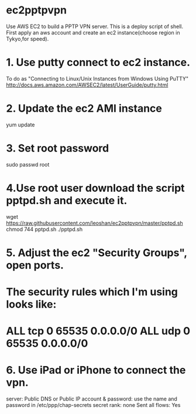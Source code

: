 ec2pptpvpn
==========
Use AWS EC2 to build a PPTP VPN server. This is a deploy script of shell. 
First apply an aws account and create an ec2 instance(choose region in Tykyo,for speed).  
# 1. Use putty connect to ec2 instance. 
To do as "Connecting to Linux/Unix Instances from Windows Using PuTTY"
http://docs.aws.amazon.com/AWSEC2/latest/UserGuide/putty.html
# 2. Update the ec2 AMI instance
yum update
# 3. Set root password
sudo passwd root
# 4.Use root user download the script pptpd.sh and execute it.
wget https://raw.githubusercontent.com/leoshan/ec2pptpvpn/master/pptpd.sh
chmod 744 pptpd.sh
./pptpd.sh
# 5. Adjust the ec2 "Security Groups", open ports.
The security rules which I'm using looks like:
=================================
ALL  tcp  0  65535 0.0.0.0/0 
ALL  udp  0  65535 0.0.0.0/0 
=================================
# 6. Use iPad or iPhone to connect the vpn.
server: Public DNS or Public IP
account & password: use the name and password in /etc/ppp/chap-secrets
secret rank: none
Sent all flows: Yes



